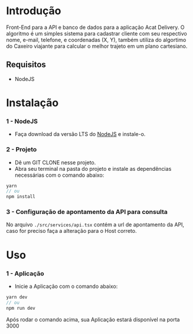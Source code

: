 # Introdução

Front-End para a API e banco de dados para a aplicação Acat Delivery. O algoritmo é um simples sistema para cadastrar cliente com seu respectivo nome, e-mail, telefone, e coordenadas (X, Y), também utiliza do algortimo do Caxeiro viajante para calcular o melhor trajeto em um plano cartesiano.

## Requisitos
- NodeJS

# Instalação

### 1 - NodeJS
- Faça download da versão LTS do [NodeJS](https://nodejs.org/en/) e instale-o.

### 2 - Projeto
- Dê um GIT CLONE nesse projeto.
- Abra seu terminal na pasta do projeto e instale as dependências necessárias com o comando abaixo:

```javascript
yarn
// ou
npm install
```

### 3 - Configuração de apontamento da API para consulta
No arquivo `./src/services/api.tsx` contém a url de apontamento da API, caso for preciso faça a alteração para o Host correto.

# Uso

### 1 - Aplicação
- Inicie a Aplicação com o comando abaixo:

```javascript
yarn dev
// ou
npm run dev
```

Após rodar o comando acima, sua Aplicação estará disponível na porta 3000